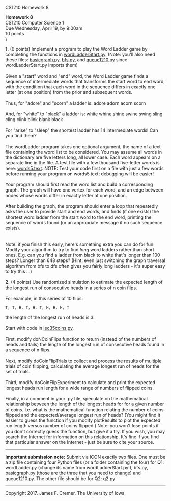 CS1210 Homework 8

**Homework 8**\
CS1210 Computer Science 1\
Due Wednesday, April 19, by 9:00am\
10 points\
\

**1.** (6 points) Implement a program to play the Word Ladder game by
completing the functions in [wordLadderStart.py](wordLadderStart.py).
(Note: you\'ll also need these files: [basicgraph.py](basicgraph.py),
[bfs.py](bfs.py), and [queue1210.py](queue1210.py) since
wordLadderStart.py imports them)\
\
Given a \"start\" word and \"end\" word, the Word Ladder game finds a
sequence of intermediate words that transforms the start word to end
word, with the condition that each word in the sequence differs in
exactly one letter (at one position) from the prior and subsequent
words.\
\
Thus, for \"adore\" and \"scorn\" a ladder is: adore adorn acorn scorn\
\
And, for \"white\" to \"black\" a ladder is: white whine shine swine
swing sling cling clink blink blank black\
\
For \"arise\" to \"sleep\" the shortest ladder has 14 intermediate
words! Can you find them?\
\
The wordLadder program takes one optional argument, the name of a text
file containing the word list to be considered. You may assume all words
in the dictionary are five letters long, all lower case. Each word
appears on a separate line in the file. A test file with a few thousand
five-letter words is here: [words5.text](words5.text). NOTE: Test your
code first on a file with just a few words before running your program
on words5.text; debugging will be easier!\
\
Your program should first read the word list and build a corresponding
graph. The graph will have one vertex for each word, and an edge between
nodes whose words differ in exactly letter at one position.\
\
After building the graph, the program should enter a loop that
repeatedly asks the user to provide start and end words, and finds (if
one exists) the shortest word ladder from the start word to the end
word, printing the sequence of words found (or an appropriate message if
no such sequence exists).\
\
\
Note: if you finish this early, here\'s something extra you can do for
fun. Modify your algorithm to try to find *long* word ladders rather
than short ones. E.g. can you find a ladder from black to white that\'s
longer than 100 steps? Longer than 648 steps? (Hint: even just switching
the graph traversal algorithm from bfs to dfs often gives you fairly
long ladders - it\'s super easy to try this \...)\
\
**2.** (4 points) Use randomized simulation to estimate the expected
length of the longest run of consecutive heads in a series of n coin
flips.\
\
For example, in this series of 10 flips:

    T, T, H, T, H, T, H, H, H, T

the length of the longest run of heads is 3.\
\
Start with code in [lec35coins.py](lec35coins.py).\
\
First, modify doNCoinFlips function to return (instead of the numbers of
heads and tails) the length of the longest run of consecutive heads
found in a sequence of n flips.\
\
Next, modify doCoinFlipTrials to collect and process the results of
multiple trials of coin flipping, calculating the average longest run of
heads for the set of trials.\
\
Third, modify doCoinFlipExperiment to calculate and print the expected
longest heads run length for a wide range of numbers of flipped coins.\
\
Finally, in a comment in your .py file, speculate on the mathematical
relationship between the length of the longest heads for for a given
number of coins. I.e. what is the mathematical function relating the
number of coins flipped and the expected/average longest run of heads?
(You might find it easier to guess the function if you modify
plotResults to plot the expected run length versus number of coins
flipped.) Note: you won\'t lose points if you don\'t correctly guess the
function, but give it a try. If you wish, you may search the Internet
for information on this relationship. It\'s fine if you find that
particular answer on the Internet - just be sure to cite your source.

------------------------------------------------------------------------

**Important submission note:** Submit via ICON exactly two files. One
must be a zip file containing four Python files (or a folder containing
the four) for Q1: wordLadder.py (change its name from
wordLadderStart.py!), bfs.py, basicgraph.py (those are the three that
you need to change) and queue1210.py. The other file should be for Q2:
q2.py

------------------------------------------------------------------------

Copyright 2017. James F. Cremer. The University of Iowa
